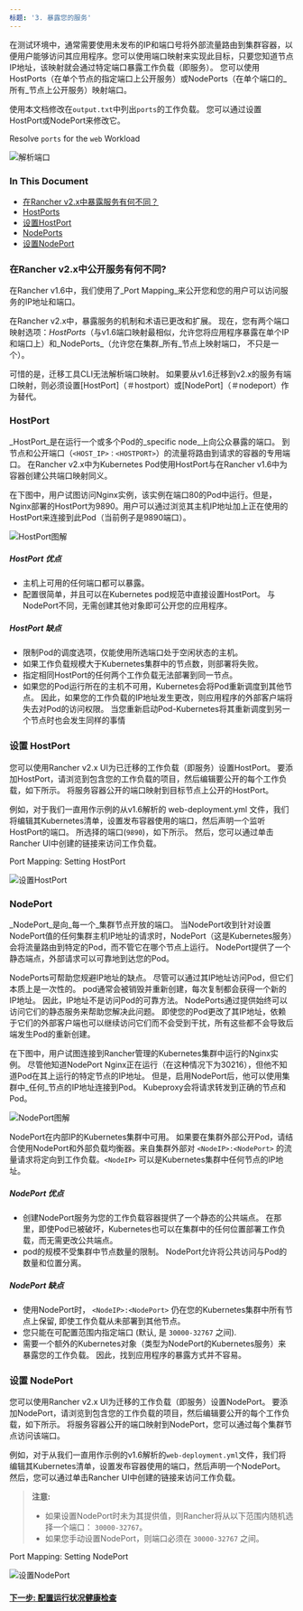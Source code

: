 ```yaml
---
标题: '3. 暴露您的服务'
---
```


在测试环境中，通常需要使用未发布的IP和端口号将外部流量路由到集群容器，以便用户能够访问其应用程序。您可以使用端口映射来实现此目标，只要您知道节点IP地址，该映射就会通过特定端口暴露工作负载（即服务）。 您可以使用HostPorts（在单个节点的指定端口上公开服务）或NodePorts（在单个端口的_所有_节点上公开服务）映射端口。

使用本文档修改在`output.txt`中列出`ports`的工作负载。 您可以通过设置HostPort或NodePort来修改它。

<figcaption>Resolve <code>ports</code> for the <code>web</code> Workload</figcaption>

![解析端口](/img/rancher/resolve-ports.png)

### In This Document

<!-- TOC -->

- [在Rancher v2.x中暴露服务有何不同？](#what-s-different-about-exposing-services-in-rancher-v2-x)
- [HostPorts](#hostport)
- [设置HostPort](#setting-hostport)
- [NodePorts](#nodeport)
- [设置NodePort](#setting-nodeport)

<!-- /TOC -->

### 在Rancher v2.x中公开服务有何不同?

在Rancher v1.6中，我们使用了_Port Mapping_来公开您和您的用户可以访问服务的IP地址和端口。

在Rancher v2.x中，暴露服务的机制和术语已更改和扩展。 现在，您有两个端口映射选项：_HostPorts_（与v1.6端口映射最相似，允许您将应用程序暴露在单个IP和端口上）和_NodePorts_（允许您在集群_所有_节点上映射端口， 不只是一个）。

可惜的是，迁移工具CLI无法解析端口映射。 如果要从v1.6迁移到v2.x的服务有端口映射，则必须设置[HostPort]（＃hostport）或[NodePort]（＃nodeport）作为替代。

### HostPort

_HostPort_是在运行一个或多个Pod的_specific node_上向公众暴露的端口。 到节点和公开端口（`<HOST_IP>：<HOSTPORT>`）的流量将路由到请求的容器的专用端口。 在Rancher v2.x中为Kubernetes Pod使用HostPort与在Rancher v1.6中为容器创建公共端口映射同义。

在下图中，用户试图访问Nginx实例，该实例在端口80的Pod中运行。但是，Nginx部署的HostPort为9890。用户可以通过浏览其主机IP地址加上正在使用的HostPort来连接到此Pod（当前例子是9890端口）。

![HostPort图解](/img/rancher/hostPort.svg)

##### HostPort 优点

- 主机上可用的任何端口都可以暴露。
- 配置很简单，并且可以在Kubernetes pod规范中直接设置HostPort。 与NodePort不同，无需创建其他对象即可公开您的应用程序。

##### HostPort 缺点

- 限制Pod的调度选项，仅能使用所选端口处于空闲状态的主机。
- 如果工作负载规模大于Kubernetes集群中的节点数，则部署将失败。
- 指定相同HostPort的任何两个工作负载无法部署到同一节点。
- 如果您的Pod运行所在的主机不可用，Kubernetes会将Pod重新调度到其他节点。 因此，如果您的工作负载的IP地址发生更改，则应用程序的外部客户端将失去对Pod的访问权限。 当您重新启动Pod-Kubernetes将其重新调度到另一个节点时也会发生同样的事情

### 设置 HostPort

您可以使用Rancher v2.x UI为已迁移的工作负载（即服务）设置HostPort。 要添加HostPort，请浏览到包含您的工作负载的项目，然后编辑要公开的每个工作负载，如下所示。 将服务容器公开的端口映射到目标节点上公开的HostPort。

例如，对于我们一直用作示例的从v1.6解析的 web-deployment.yml 文件，我们将编辑其Kubernetes清单，设置发布容器使用的端口，然后声明一个监听HostPort的端口。 所选择的端口(`9890`)，如下所示。 然后，您可以通过单击Rancher UI中创建的链接来访问工作负载。

<figcaption>Port Mapping: Setting HostPort</figcaption>

![设置HostPort](/img/rancher/set-hostport.gif)

### NodePort

_NodePort_是向_每一个_集群节点开放的端口。 当NodePort收到针对设置NodePort值的任何集群主机IP地址的请求时，NodePort（这是Kubernetes服务）会将流量路由到特定的Pod，而不管它在哪个节点上运行。 NodePort提供了一个静态端点，外部请求可以可靠地到达您的Pod。

NodePorts可帮助您规避IP地址的缺点。 尽管可以通过其IP地址访问Pod，但它们本质上是一次性的。 pod通常会被销毁并重新创建，每次复制都会获得一个新的IP地址。 因此，IP地址不是访问Pod的可靠方法。 NodePorts通过提供始终可以访问它们的静态服务来帮助您解决此问题。 即使您的Pod更改了其IP地址，依赖于它们的外部客户端也可以继续访问它们而不会受到干扰，所有这些都不会导致后端发生Pod的重新创建。

在下图中，用户试图连接到Rancher管理的Kubernetes集群中运行的Nginx实例。 尽管他知道NodePort Nginx正在运行（在这种情况下为30216），但他不知道Pod在其上运行的特定节点的IP地址。 但是，启用NodePort后，他可以使用集群中_任何_节点的IP地址连接到Pod。 Kubeproxy会将请求转发到正确的节点和Pod。

![NodePort图解](/img/rancher/nodePort.svg)

NodePort在内部IP的Kubernetes集群中可用。 如果要在集群外部公开Pod，请结合使用NodePort和外部负载均衡器。来自集群外部对 `<NodeIP>:<NodePort>` 的流量请求将定向到工作负载。`<NodeIP>` 可以是Kubernetes集群中任何节点的IP地址。

##### NodePort 优点

- 创建NodePort服务为您的工作负载容器提供了一个静态的公共端点。 在那里，即使Pod已被破坏，Kubernetes也可以在集群中的任何位置部署工作负载，而无需更改公共端点。
- pod的规模不受集群中节点数量的限制。 NodePort允许将公共访问与Pod的数量和位置分离。

##### NodePort 缺点

- 使用NodePort时， `<NodeIP>:<NodePort>` 仍在您的Kubernetes集群中所有节点上保留, 即使工作负载从未部署到其他节点。
- 您只能在可配置范围内指定端口 (默认, 是 `30000-32767` 之间).
- 需要一个额外的Kubernetes对象（类型为NodePort的Kubernetes服务）来暴露您的工作负载。 因此，找到应用程序的暴露方式并不容易。

### 设置 NodePort

您可以使用Rancher v2.x UI为迁移的工作负载（即服务）设置NodePort。 要添加NodePort，请浏览到包含您的工作负载的项目，然后编辑要公开的每个工作负载，如下所示。 将服务容器公开的端口映射到NodePort，您可以通过每个集群节点访问该端口。

例如，对于从我们一直用作示例的v1.6解析的`web-deployment.yml`文件，我们将编辑其Kubernetes清单，设置发布容器使用的端口，然后声明一个NodePort。 然后，您可以通过单击Rancher UI中创建的链接来访问工作负载。

> **注意:**
>
> - 如果设置NodePort时未为其提供值，则Rancher将从以下范围内随机选择一个端口： `30000-32767`。
> - 如果您手动设置NodePort，则端口必须在 `30000-32767` 之间。

<figcaption>Port Mapping: Setting NodePort</figcaption>

![设置NodePort](/img/rancher/set-nodeport.gif)

#### [下一步: 配置运行状况健康检查](/docs/v1.6-migration/monitor-apps)
